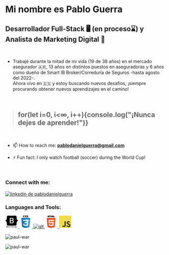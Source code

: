 <h1>Mi nombre es Pablo Guerra</h1>  

## Desarrollador Full-Stack :desktop_computer: (en proceso:hourglass:) y Analista de Marketing Digital :rocket: ##
<br>

* Trabajé durante la mitad de mi vida (19 de 38 años) en el mercado asegurador :argentina:, 13 años en distintos puestos en aseguradoras y 6 años como dueño de Smart IB Broker/Correduría de Seguros -hasta agosto del 2022-.<br>
Ahora vivo en :es: y estoy buscando nuevos desafíos, ¡siempre procurando obtener nuevos aprendizajes en el camino!
<br>


> <h2>for(let i=0, i<∞, i++){console.log("¡Nunca dejes de aprender!")}</h2>
<br>

  
- 📫 How to reach me: **pablodanielguerra@gmail.com**

- ⚡ Fun fact: I only watch football (soccer) during the World Cup!
  
<br>


<h3 align="left">Connect with me:</h3>
<p align="left">
<a href="https://linkedin.com/in/pablodanielguerra" target="blank"><img align="center" src="https://raw.githubusercontent.com/rahuldkjain/github-profile-readme-generator/master/src/images/icons/Social/linked-in-alt.svg" alt="linkedin de pablodanielguerra" height="30" width="40" /></a>
</p>

<h3 align="left">Languages and Tools:</h3>
<p align="left"> <a href="https://getbootstrap.com" target="_blank" rel="noreferrer"> <img src="https://raw.githubusercontent.com/devicons/devicon/master/icons/bootstrap/bootstrap-plain-wordmark.svg" alt="bootstrap" width="40" height="40"/> </a> <a href="https://www.w3schools.com/css/" target="_blank" rel="noreferrer"> <img src="https://raw.githubusercontent.com/devicons/devicon/master/icons/css3/css3-original-wordmark.svg" alt="css3" width="40" height="40"/> </a> <a href="https://git-scm.com/" target="_blank" rel="noreferrer"> <img src="https://www.vectorlogo.zone/logos/git-scm/git-scm-icon.svg" alt="git" width="40" height="40"/> </a> <a href="https://www.w3.org/html/" target="_blank" rel="noreferrer"> <img src="https://raw.githubusercontent.com/devicons/devicon/master/icons/html5/html5-original-wordmark.svg" alt="html5" width="40" height="40"/> </a> <a href="https://developer.mozilla.org/en-US/docs/Web/JavaScript" target="_blank" rel="noreferrer"> <img src="https://raw.githubusercontent.com/devicons/devicon/master/icons/javascript/javascript-original.svg" alt="javascript" width="40" height="40"/> </a> </p>

<p><img align="center" src="https://github-readme-stats.vercel.app/api/top-langs?username=paul-war&show_icons=true&theme=synthwave&locale=en&layout=compact" alt="paul-war" /></p>
  
<p align="left"> <img src="https://komarev.com/ghpvc/?username=paul-war&label=Profile%20views&color=0e75b6&style=plastic" alt="paul-war" /> </p>


